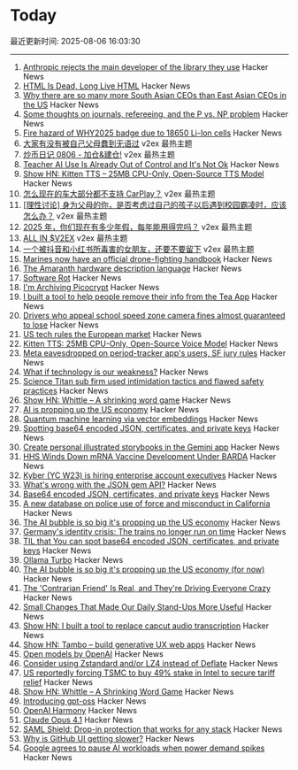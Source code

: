 # Today

最近更新时间: 2025-08-06 16:03:30

--- 
1. [Anthropic rejects the main developer of the library they use](https://grell.dev/blog/ai_rejection) Hacker News
2. [HTML Is Dead, Long Live HTML](https://acko.net/blog/html-is-dead-long-live-html/) Hacker News
3. [Why there are so many more South Asian CEOs than East Asian CEOs in the US](https://www.davelu.com/p/learn-to-embrace-conflict) Hacker News
4. [Some thoughts on journals, refereeing, and the P vs. NP problem](https://blog.computationalcomplexity.org/2025/08/some-thoughts-on-journals-refereeing.html) Hacker News
5. [Fire hazard of WHY2025 badge due to 18650 Li-Ion cells](https://wiki.why2025.org/Badge/Fire_hazard) Hacker News
6. [大家有没有被自己父母蠢到无语过](https://www.v2ex.com/t/1150308) v2ex 最热主题
7. [炒币日记 0806 - 加仓&建仓!](https://www.v2ex.com/t/1150258) v2ex 最热主题
8. [Teacher AI Use Is Already Out of Control and It's Not Ok](https://simonwillison.net/2025/Aug/5/greyduet-on-rteachers/) Hacker News
9. [Show HN: Kitten TTS – 25MB CPU-Only, Open-Source TTS Model](https://github.com/KittenML/KittenTTS) Hacker News
10. [怎么现在的车大部分都不支持 CarPlay？](https://www.v2ex.com/t/1150268) v2ex 最热主题
11. [[理性讨论] 身为父母的你，是否考虑过自己的孩子以后遇到校园霸凌时，应该怎么办？](https://www.v2ex.com/t/1150260) v2ex 最热主题
12. [2025 年，你们现在有多少年假，每年能用得完吗？](https://www.v2ex.com/t/1150241) v2ex 最热主题
13. [ALL IN $V2EX](https://www.v2ex.com/t/1150240) v2ex 最热主题
14. [一个被抖音和小红书所毒害的女朋友，还要不要留下](https://www.v2ex.com/t/1150224) v2ex 最热主题
15. [Marines now have an official drone-fighting handbook](https://www.marinecorpstimes.com/news/your-marine-corps/2025/08/04/the-marines-now-have-an-official-drone-fighting-handbook/) Hacker News
16. [The Amaranth hardware description language](https://amaranth-lang.org/docs/amaranth/latest/intro.html#the-amaranth-language) Hacker News
17. [Software Rot](https://permacomputing.net/software_rot/) Hacker News
18. [I'm Archiving Picocrypt](https://github.com/Picocrypt/Picocrypt/issues/134) Hacker News
19. [I built a tool to help people remove their info from the Tea App](https://www.suetea.com/) Hacker News
20. [Drivers who appeal school speed zone camera fines almost guaranteed to lose](https://www.abcactionnews.com/news/state/theres-no-point-in-fighting-drivers-who-appeal-school-speed-zone-camera-fines-almost-guaranteed-to-lose) Hacker News
21. [US tech rules the European market](https://proton.me/blog/us-tech-rules-europe) Hacker News
22. [Kitten TTS: 25MB CPU-Only, Open-Source Voice Model](https://algogist.com/kitten-tts-the-25mb-ai-voice-model-thats-about-to-change-everything-runs-on-a-potato/) Hacker News
23. [Meta eavesdropped on period-tracker app's users, SF jury rules](https://www.sfgate.com/tech/article/meta-eavesdropped-period-tracker-app-20803399.php) Hacker News
24. [What if technology is our weakness?](https://news.ycombinator.com/item?id=44806689) Hacker News
25. [Science Titan sub firm used intimidation tactics and flawed safety practices](https://www.bbc.com/news/live/cdjxp4n2371t) Hacker News
26. [Show HN: Whittle – A shrinking word game](https://playwhittle.com/) Hacker News
27. [AI is propping up the US economy](https://www.bloodinthemachine.com/p/the-ai-bubble-is-so-big-its-propping) Hacker News
28. [Quantum machine learning via vector embeddings](https://arxiv.org/abs/2508.00024) Hacker News
29. [Spotting base64 encoded JSON, certificates, and private keys](https://ergaster.org/til/base64-encoded-json/) Hacker News
30. [Create personal illustrated storybooks in the Gemini app](https://blog.google/products/gemini/storybooks/) Hacker News
31. [HHS Winds Down mRNA Vaccine Development Under BARDA](https://www.hhs.gov/press-room/hhs-winds-down-mrna-development-under-barda.html) Hacker News
32. [Kyber (YC W23) is hiring enterprise account executives](https://www.ycombinator.com/companies/kyber/jobs/6RvaAVR-enterprise-account-executive-ae) Hacker News
33. [What's wrong with the JSON gem API?](https://byroot.github.io/ruby/json/2025/08/02/whats-wrong-with-the-json-gem-api.html) Hacker News
34. [Base64 encoded JSON, certificates, and private keys](https://ergaster.org/til/base64-encoded-json/) Hacker News
35. [A new database on police use of force and misconduct in California](https://journalism.berkeley.edu/police-records-access/) Hacker News
36. [The AI bubble is so big it's propping up the US economy](https://www.bloodinthemachine.com/p/the-ai-bubble-is-so-big-its-propping) Hacker News
37. [Germany's identity crisis: The trains no longer run on time](https://www.washingtonpost.com/world/2025/08/05/germany-trains-delays-broken-railroad/) Hacker News
38. [TIL that You can spot base64 encoded JSON, certificates, and private keys](https://ergaster.org/til/base64-encoded-json/) Hacker News
39. [Ollama Turbo](https://ollama.com/turbo) Hacker News
40. [The AI bubble is so big it's propping up the US economy (for now)](https://www.bloodinthemachine.com/p/the-ai-bubble-is-so-big-its-propping) Hacker News
41. [The 'Contrarian Friend' Is Real, and They're Driving Everyone Crazy](https://www.self.com/story/contrarian-friend-trend) Hacker News
42. [Small Changes That Made Our Daily Stand-Ups More Useful](https://www.progractivity.com/flow/revolutionize-your-daily-stand-ups/) Hacker News
43. [Show HN: I built a tool to replace capcut audio transcription](https://meetcosmos.com/free-audio-transcription/) Hacker News
44. [Show HN: Tambo – build generative UX web apps](https://github.com/tambo-ai/tambo) Hacker News
45. [Open models by OpenAI](https://openai.com/open-models/) Hacker News
46. [Consider using Zstandard and/or LZ4 instead of Deflate](https://github.com/w3c/png/issues/39) Hacker News
47. [US reportedly forcing TSMC to buy 49% stake in Intel to secure tariff relief](https://www.notebookcheck.net/Desperate-measures-to-save-Intel-US-reportedly-forcing-TSMC-to-buy-49-stake-in-Intel-to-secure-tariff-relief-for-Taiwan.1079424.0.html) Hacker News
48. [Show HN: Whittle – A Shrinking Word Game](https://playwhittle.com/) Hacker News
49. [Introducing gpt-oss](https://openai.com/index/introducing-gpt-oss/) Hacker News
50. [OpenAI Harmony](https://github.com/openai/harmony) Hacker News
51. [Claude Opus 4.1](https://www.anthropic.com/news/claude-opus-4-1) Hacker News
52. [SAML Shield: Drop-in protection that works for any stack](https://samlshield.com/) Hacker News
53. [Why is GitHub UI getting slower?](https://yoyo-code.com/why-is-github-ui-getting-so-much-slower/) Hacker News
54. [Google agrees to pause AI workloads when power demand spikes](https://www.theregister.com/2025/08/04/google_ai_datacenter_grid/) Hacker News
